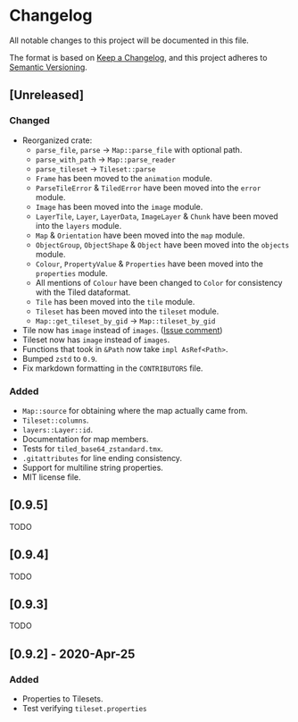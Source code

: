 # Changelog

All notable changes to this project will be documented in this file.

The format is based on [Keep a Changelog](https://keepachangelog.com/en/1.0.0/),
and this project adheres to [Semantic Versioning](https://semver.org/spec/v2.0.0.html).

## [Unreleased]
### Changed
- Reorganized crate:
    - `parse_file`, `parse` -> `Map::parse_file` with optional path.
    - `parse_with_path` -> `Map::parse_reader`
    - `parse_tileset` -> `Tileset::parse`
    - `Frame` has been moved to the `animation` module.
    - `ParseTileError` & `TiledError` have been moved into the `error` module.
    - `Image` has been moved into the `image` module.
    - `LayerTile`, `Layer`, `LayerData`, `ImageLayer` & `Chunk` have been moved into the `layers` module.
    - `Map` & `Orientation` have been moved into the `map` module.
    - `ObjectGroup`, `ObjectShape` & `Object` have been moved into the `objects` module.
    - `Colour`, `PropertyValue` & `Properties` have been moved into the `properties` module.
    - All mentions of `Colour` have been changed to `Color` for consistency with the Tiled dataformat.
    - `Tile` has been moved into the `tile` module.
    - `Tileset` has been moved into the `tileset` module.
    - `Map::get_tileset_by_gid` -> `Map::tileset_by_gid`
- Tile now has `image` instead of `images`. ([Issue comment](https://github.com/mapeditor/rs-tiled/issues/103#issuecomment-940773123))
- Tileset now has `image` instead of `images`.
- Functions that took in `&Path` now take `impl AsRef<Path>`.
- Bumped `zstd` to `0.9`.
- Fix markdown formatting in the `CONTRIBUTORS` file.

### Added
- `Map::source` for obtaining where the map actually came from.
- `Tileset::columns`.
- `layers::Layer::id`.
- Documentation for map members.
- Tests for `tiled_base64_zstandard.tmx`.
- `.gitattributes` for line ending consistency.
- Support for multiline string properties.
- MIT license file.


## [0.9.5]
TODO

## [0.9.4]
TODO

## [0.9.3]
TODO

## [0.9.2] - 2020-Apr-25
### Added
- Properties to Tilesets.
- Test verifying `tileset.properties`
